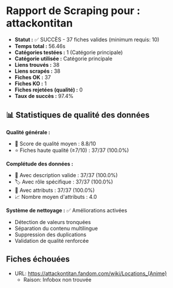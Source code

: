 # Rapport de Scraping pour : attackontitan
- **Statut :** ✅ SUCCÈS - 37 fiches valides (minimum requis: 10)
- **Temps total :** 56.46s
- **Catégories testées :** 1 (Catégorie principale)
- **Catégorie utilisée :** Catégorie principale
- **Liens trouvés :** 38
- **Liens scrapés :** 38
- **Fiches OK :** 37
- **Fiches KO :** 1
- **Fiches rejetées (qualité) :** 0
- **Taux de succès :** 97.4%

## 📊 Statistiques de qualité des données

**Qualité générale :**
- 🎯 Score de qualité moyen : 8.8/10
- ⭐ Fiches haute qualité (≥7/10) : 37/37 (100.0%)

**Complétude des données :**
- 📝 Avec description valide : 37/37 (100.0%)
- 🏷️ Avec rôle spécifique : 37/37 (100.0%)
- 🔖 Avec attributs : 37/37 (100.0%)
- 📈 Nombre moyen d'attributs : 4.0

**Système de nettoyage :** ✅ Améliorations activées
- Détection de valeurs tronquées
- Séparation du contenu multilingue  
- Suppression des duplications
- Validation de qualité renforcée

## Fiches échouées
- URL: https://attackontitan.fandom.com/wiki/Locations_(Anime)
  - Raison: Infobox non trouvée
